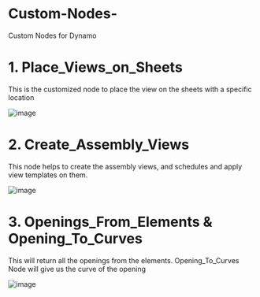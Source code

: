 # Custom-Nodes-
Custom Nodes for Dynamo 

# 1. Place_Views_on_Sheets
This is the customized node to place the view on the sheets with a  specific location 

![image](https://github.com/kapilpalewar/Custom-Nodes-/assets/103321387/ccc056d8-aeb6-441e-a6f3-45960cdc34a9)

# 2. Create_Assembly_Views
This node helps to create the assembly views, and schedules and apply view templates on them.

![image](https://github.com/kapilpalewar/Custom-Nodes-/assets/103321387/2aecb2d6-cd95-4e0c-a797-c8eb918ce4dd)

# 3. Openings_From_Elements & Opening_To_Curves
This will return all the openings from the elements. Opening_To_Curves Node will give us the curve of the opening

![image](https://github.com/kapilpalewar/Custom-Nodes-/assets/103321387/52591445-7bc3-4565-a99a-99401bd665e2)




